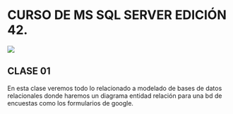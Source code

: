 # CURSO DE MS SQL SERVER EDICIÓN 42.

[![](https://www.redswitches.com/wp-content/uploads/2023/05/SQL-server-edition-comparison-1024x688.jpg)](https://www.redswitches.com/wp-content/uploads/2023/05/SQL-server-edition-comparison-1024x688.jpg)
## CLASE 01
En esta clase veremos todo lo relacionado a modelado de bases de datos relacionales
donde haremos un diagrama entidad relación para una bd de encuestas como los formularios de google.
